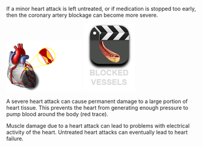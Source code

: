 If a minor heart attack is left untreated, or if medication is stopped too early, then the coronary artery blockage can become more severe.

![severe](/img/coronary-block-severe.png) 
<a href="#video-div" data-play="video">
  <img id="blocked" src="/img/blockage.png" class="video-icon-tall"/>
</a>

A severe heart attack can cause permanent damage to a large portion of heart tissue. This prevents the heart from generating enough pressure to pump blood around the body (red trace).

Muscle damage due to a heart attack can lead to problems with electrical activity of the heart. Untreated heart attacks can eventually lead to heart failure.